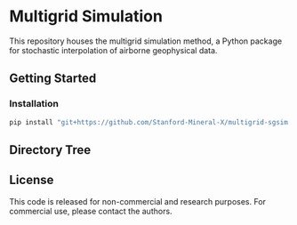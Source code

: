 # Multigrid Simulation
This repository houses the multigrid simulation method, a Python package for stochastic interpolation of airborne geophysical data.

## Getting Started
### Installation
```bash
pip install "git+https://github.com/Stanford-Mineral-X/multigrid-sgsim.git@main#egg=multigrid-sgsim"
```
## Directory Tree


## License
This code is released for non-commercial and research purposes. For commercial use, please contact the authors.
